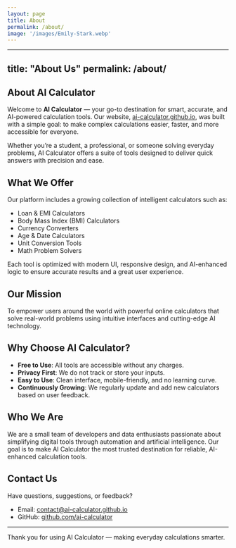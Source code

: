 ```yaml
---
layout: page
title: About
permalink: /about/
image: '/images/Emily-Stark.webp'
---
```


---

title: "About Us"
permalink: /about/
------------------

## About AI Calculator

Welcome to **AI Calculator** — your go-to destination for smart, accurate, and AI-powered calculation tools. Our website, [ai-calculator.github.io](https://ai-calculator.github.io), was built with a simple goal: to make complex calculations easier, faster, and more accessible for everyone.

Whether you’re a student, a professional, or someone solving everyday problems, AI Calculator offers a suite of tools designed to deliver quick answers with precision and ease.

## What We Offer

Our platform includes a growing collection of intelligent calculators such as:

* Loan & EMI Calculators
* Body Mass Index (BMI) Calculators
* Currency Converters
* Age & Date Calculators
* Unit Conversion Tools
* Math Problem Solvers

Each tool is optimized with modern UI, responsive design, and AI-enhanced logic to ensure accurate results and a great user experience.

## Our Mission

To empower users around the world with powerful online calculators that solve real-world problems using intuitive interfaces and cutting-edge AI technology.

## Why Choose AI Calculator?

* **Free to Use**: All tools are accessible without any charges.
* **Privacy First**: We do not track or store your inputs.
* **Easy to Use**: Clean interface, mobile-friendly, and no learning curve.
* **Continuously Growing**: We regularly update and add new calculators based on user feedback.

## Who We Are

We are a small team of developers and data enthusiasts passionate about simplifying digital tools through automation and artificial intelligence. Our goal is to make AI Calculator the most trusted destination for reliable, AI-enhanced calculation tools.

## Contact Us

Have questions, suggestions, or feedback?

* Email: [contact@ai-calculator.github.io](mailto:contact@ai-calculator.github.io)
* GitHub: [github.com/ai-calculator](https://github.com/ai-calculator)

---

Thank you for using AI Calculator — making everyday calculations smarter.
